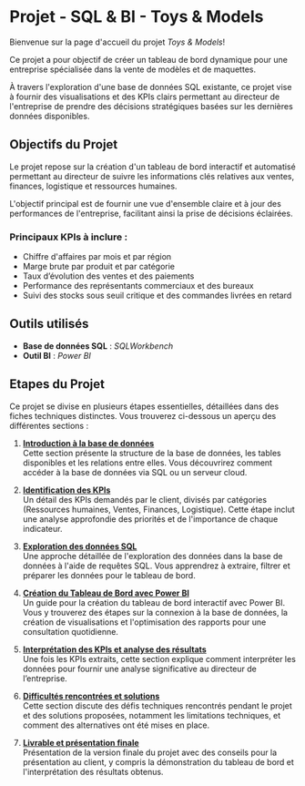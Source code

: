 # Projet - SQL & BI - Toys & Models

Bienvenue sur la page d'accueil du projet *Toys & Models*!

Ce projet a pour objectif de créer un tableau de bord dynamique pour une entreprise spécialisée dans la vente de modèles et de maquettes.

À travers l'exploration d'une base de données SQL existante, ce projet vise à fournir des visualisations et des KPIs clairs permettant au directeur de l'entreprise de prendre des décisions stratégiques basées sur les dernières données disponibles.

## Objectifs du Projet

Le projet repose sur la création d'un tableau de bord interactif et automatisé permettant au directeur de suivre les informations clés relatives aux ventes, finances, logistique et ressources humaines.

L'objectif principal est de fournir une vue d'ensemble claire et à jour des performances de l'entreprise, facilitant ainsi la prise de décisions éclairées.

### Principaux KPIs à inclure :
- Chiffre d'affaires par mois et par région
- Marge brute par produit et par catégorie
- Taux d’évolution des ventes et des paiements
- Performance des représentants commerciaux et des bureaux
- Suivi des stocks sous seuil critique et des commandes livrées en retard

## Outils utilisés

- **Base de données SQL** : *SQLWorkbench*
- **Outil BI** : *Power BI*

## Etapes du Projet

Ce projet se divise en plusieurs étapes essentielles, détaillées dans des fiches techniques distinctes. Vous trouverez ci-dessous un aperçu des différentes sections :

1. **[Introduction à la base de données]()**  
   Cette section présente la structure de la base de données, les tables disponibles et les relations entre elles. Vous découvrirez comment accéder à la base de données via SQL ou un serveur cloud.

2. **[Identification des KPIs]()**  
   Un détail des KPIs demandés par le client, divisés par catégories (Ressources humaines, Ventes, Finances, Logistique). Cette étape inclut une analyse approfondie des priorités et de l'importance de chaque indicateur.

3. **[Exploration des données SQL]()**  
   Une approche détaillée de l'exploration des données dans la base de données à l'aide de requêtes SQL. Vous apprendrez à extraire, filtrer et préparer les données pour le tableau de bord.

4. **[Création du Tableau de Bord avec Power BI]()**  
   Un guide pour la création du tableau de bord interactif avec Power BI. Vous y trouverez des étapes sur la connexion à la base de données, la création de visualisations et l'optimisation des rapports pour une consultation quotidienne.

5. **[Interprétation des KPIs et analyse des résultats]()**  
   Une fois les KPIs extraits, cette section explique comment interpréter les données pour fournir une analyse significative au directeur de l’entreprise.

6. **[Difficultés rencontrées et solutions]()**  
   Cette section discute des défis techniques rencontrés pendant le projet et des solutions proposées, notamment les limitations techniques, et comment des alternatives ont été mises en place.

7. **[Livrable et présentation finale]()**  
   Présentation de la version finale du projet avec des conseils pour la présentation au client, y compris la démonstration du tableau de bord et l'interprétation des résultats obtenus.
